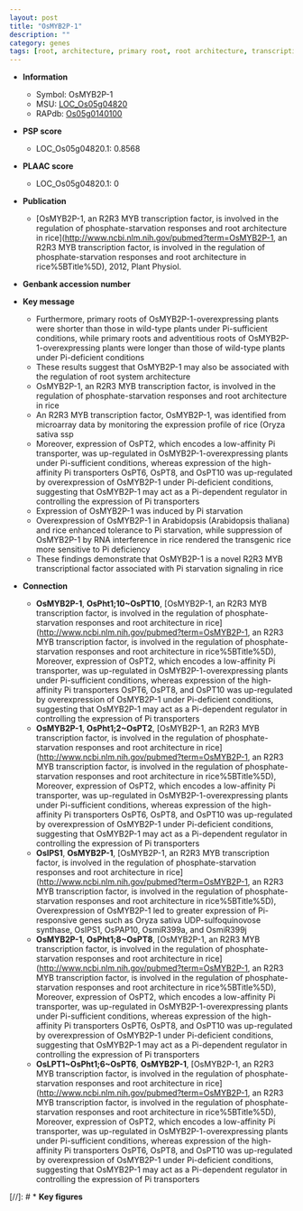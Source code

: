```yaml
---
layout: post
title: "OsMYB2P-1"
description: ""
category: genes
tags: [root, architecture, primary root, root architecture, transcription factor, transporter, phosphate, adventitious root,  pi ]
---
```


* **Information**  
    + Symbol: OsMYB2P-1  
    + MSU: [LOC_Os05g04820](http://rice.plantbiology.msu.edu/cgi-bin/ORF_infopage.cgi?orf=LOC_Os05g04820)  
    + RAPdb: [Os05g0140100](http://rapdb.dna.affrc.go.jp/viewer/gbrowse_details/irgsp1?name=Os05g0140100)  

* **PSP score**  
    + LOC_Os05g04820.1: 0.8568 

* **PLAAC score**  
    + LOC_Os05g04820.1: 0 

* **Publication**  
    + [OsMYB2P-1, an R2R3 MYB transcription factor, is involved in the regulation of phosphate-starvation responses and root architecture in rice](http://www.ncbi.nlm.nih.gov/pubmed?term=OsMYB2P-1, an R2R3 MYB transcription factor, is involved in the regulation of phosphate-starvation responses and root architecture in rice%5BTitle%5D), 2012, Plant Physiol.

* **Genbank accession number**  

* **Key message**  
    + Furthermore, primary roots of OsMYB2P-1-overexpressing plants were shorter than those in wild-type plants under Pi-sufficient conditions, while primary roots and adventitious roots of OsMYB2P-1-overexpressing plants were longer than those of wild-type plants under Pi-deficient conditions
    + These results suggest that OsMYB2P-1 may also be associated with the regulation of root system architecture
    + OsMYB2P-1, an R2R3 MYB transcription factor, is involved in the regulation of phosphate-starvation responses and root architecture in rice
    + An R2R3 MYB transcription factor, OsMYB2P-1, was identified from microarray data by monitoring the expression profile of rice (Oryza sativa ssp
    + Moreover, expression of OsPT2, which encodes a low-affinity Pi transporter, was up-regulated in OsMYB2P-1-overexpressing plants under Pi-sufficient conditions, whereas expression of the high-affinity Pi transporters OsPT6, OsPT8, and OsPT10 was up-regulated by overexpression of OsMYB2P-1 under Pi-deficient conditions, suggesting that OsMYB2P-1 may act as a Pi-dependent regulator in controlling the expression of Pi transporters
    + Expression of OsMYB2P-1 was induced by Pi starvation
    + Overexpression of OsMYB2P-1 in Arabidopsis (Arabidopsis thaliana) and rice enhanced tolerance to Pi starvation, while suppression of OsMYB2P-1 by RNA interference in rice rendered the transgenic rice more sensitive to Pi deficiency
    + These findings demonstrate that OsMYB2P-1 is a novel R2R3 MYB transcriptional factor associated with Pi starvation signaling in rice

* **Connection**  
    + __OsMYB2P-1__, __OsPht1;10~OsPT10__, [OsMYB2P-1, an R2R3 MYB transcription factor, is involved in the regulation of phosphate-starvation responses and root architecture in rice](http://www.ncbi.nlm.nih.gov/pubmed?term=OsMYB2P-1, an R2R3 MYB transcription factor, is involved in the regulation of phosphate-starvation responses and root architecture in rice%5BTitle%5D), Moreover, expression of OsPT2, which encodes a low-affinity Pi transporter, was up-regulated in OsMYB2P-1-overexpressing plants under Pi-sufficient conditions, whereas expression of the high-affinity Pi transporters OsPT6, OsPT8, and OsPT10 was up-regulated by overexpression of OsMYB2P-1 under Pi-deficient conditions, suggesting that OsMYB2P-1 may act as a Pi-dependent regulator in controlling the expression of Pi transporters
    + __OsMYB2P-1__, __OsPht1;2~OsPT2__, [OsMYB2P-1, an R2R3 MYB transcription factor, is involved in the regulation of phosphate-starvation responses and root architecture in rice](http://www.ncbi.nlm.nih.gov/pubmed?term=OsMYB2P-1, an R2R3 MYB transcription factor, is involved in the regulation of phosphate-starvation responses and root architecture in rice%5BTitle%5D), Moreover, expression of OsPT2, which encodes a low-affinity Pi transporter, was up-regulated in OsMYB2P-1-overexpressing plants under Pi-sufficient conditions, whereas expression of the high-affinity Pi transporters OsPT6, OsPT8, and OsPT10 was up-regulated by overexpression of OsMYB2P-1 under Pi-deficient conditions, suggesting that OsMYB2P-1 may act as a Pi-dependent regulator in controlling the expression of Pi transporters
    + __OsIPS1__, __OsMYB2P-1__, [OsMYB2P-1, an R2R3 MYB transcription factor, is involved in the regulation of phosphate-starvation responses and root architecture in rice](http://www.ncbi.nlm.nih.gov/pubmed?term=OsMYB2P-1, an R2R3 MYB transcription factor, is involved in the regulation of phosphate-starvation responses and root architecture in rice%5BTitle%5D), Overexpression of OsMYB2P-1 led to greater expression of Pi-responsive genes such as Oryza sativa UDP-sulfoquinovose synthase, OsIPS1, OsPAP10, OsmiR399a, and OsmiR399j
    + __OsMYB2P-1__, __OsPht1;8~OsPT8__, [OsMYB2P-1, an R2R3 MYB transcription factor, is involved in the regulation of phosphate-starvation responses and root architecture in rice](http://www.ncbi.nlm.nih.gov/pubmed?term=OsMYB2P-1, an R2R3 MYB transcription factor, is involved in the regulation of phosphate-starvation responses and root architecture in rice%5BTitle%5D), Moreover, expression of OsPT2, which encodes a low-affinity Pi transporter, was up-regulated in OsMYB2P-1-overexpressing plants under Pi-sufficient conditions, whereas expression of the high-affinity Pi transporters OsPT6, OsPT8, and OsPT10 was up-regulated by overexpression of OsMYB2P-1 under Pi-deficient conditions, suggesting that OsMYB2P-1 may act as a Pi-dependent regulator in controlling the expression of Pi transporters
    + __OsLPT1~OsPht1;6~OsPT6__, __OsMYB2P-1__, [OsMYB2P-1, an R2R3 MYB transcription factor, is involved in the regulation of phosphate-starvation responses and root architecture in rice](http://www.ncbi.nlm.nih.gov/pubmed?term=OsMYB2P-1, an R2R3 MYB transcription factor, is involved in the regulation of phosphate-starvation responses and root architecture in rice%5BTitle%5D), Moreover, expression of OsPT2, which encodes a low-affinity Pi transporter, was up-regulated in OsMYB2P-1-overexpressing plants under Pi-sufficient conditions, whereas expression of the high-affinity Pi transporters OsPT6, OsPT8, and OsPT10 was up-regulated by overexpression of OsMYB2P-1 under Pi-deficient conditions, suggesting that OsMYB2P-1 may act as a Pi-dependent regulator in controlling the expression of Pi transporters

[//]: # * **Key figures**  


